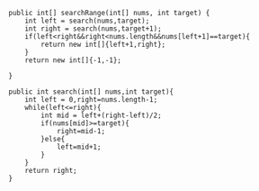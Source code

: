     public int[] searchRange(int[] nums, int target) {
        int left = search(nums,target);
        int right = search(nums,target+1);
        if(left<right&&right<nums.length&&nums[left+1]==target){
            return new int[]{left+1,right};
        }
        return new int[]{-1,-1};

    }

    public int search(int[] nums,int target){
        int left = 0,right=nums.length-1;
        while(left<=right){
            int mid = left+(right-left)/2;
            if(nums[mid]>=target){
                right=mid-1;
            }else{
                left=mid+1;
            }
        }
        return right;
    }
